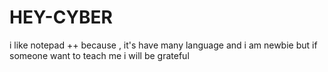 # HEY-CYBER
i like notepad ++ because , it's have many language 
and i am newbie but if someone want to teach me i will be grateful

